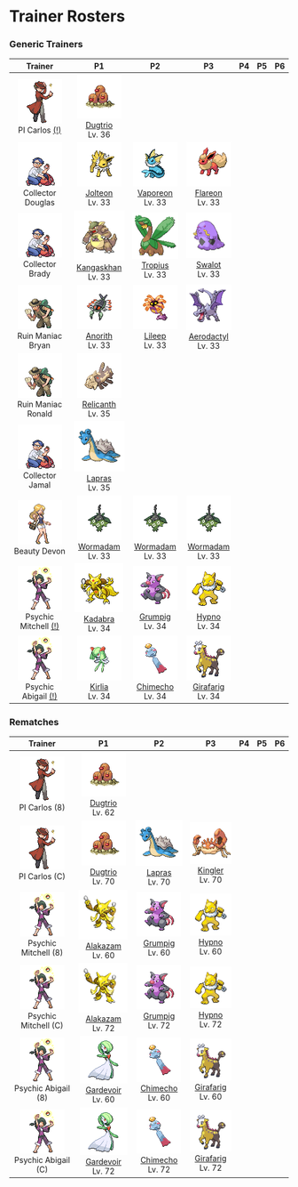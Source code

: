 # Trainer Rosters

### Generic Trainers

| Trainer | P1 | P2 | P3 | P4 | P5 | P6 |
|:-------:|:--:|:--:|:--:|:--:|:--:|:--:|
| ![PI Carlos (!)](../../assets/trainers/pi.png "PI Carlos (!)")<br>PI Carlos [(!)](#rematches) | ![Dugtrio](../../assets/sprites/dugtrio/front.gif "Dugtrio")<br>[Dugtrio](../../pokemon/dugtrio.md/)<br>Lv. 36 |
| ![Collector Douglas](../../assets/trainers/collector.png "Collector Douglas")<br>Collector Douglas | ![Jolteon](../../assets/sprites/jolteon/front.gif "Jolteon")<br>[Jolteon](../../pokemon/jolteon.md/)<br>Lv. 33 | ![Vaporeon](../../assets/sprites/vaporeon/front.gif "Vaporeon")<br>[Vaporeon](../../pokemon/vaporeon.md/)<br>Lv. 33 | ![Flareon](../../assets/sprites/flareon/front.gif "Flareon")<br>[Flareon](../../pokemon/flareon.md/)<br>Lv. 33 |
| ![Collector Brady](../../assets/trainers/collector.png "Collector Brady")<br>Collector Brady | ![Kangaskhan](../../assets/sprites/kangaskhan/front.gif "Kangaskhan")<br>[Kangaskhan](../../pokemon/kangaskhan.md/)<br>Lv. 33 | ![Tropius](../../assets/sprites/tropius/front.gif "Tropius")<br>[Tropius](../../pokemon/tropius.md/)<br>Lv. 33 | ![Swalot](../../assets/sprites/swalot/front.gif "Swalot")<br>[Swalot](../../pokemon/swalot.md/)<br>Lv. 33 |
| ![Ruin Maniac Bryan](../../assets/trainers/ruin_maniac.png "Ruin Maniac Bryan")<br>Ruin Maniac Bryan | ![Anorith](../../assets/sprites/anorith/front.gif "Anorith")<br>[Anorith](../../pokemon/anorith.md/)<br>Lv. 33 | ![Lileep](../../assets/sprites/lileep/front.gif "Lileep")<br>[Lileep](../../pokemon/lileep.md/)<br>Lv. 33 | ![Aerodactyl](../../assets/sprites/aerodactyl/front.gif "Aerodactyl")<br>[Aerodactyl](../../pokemon/aerodactyl.md/)<br>Lv. 33 |
| ![Ruin Maniac Ronald](../../assets/trainers/ruin_maniac.png "Ruin Maniac Ronald")<br>Ruin Maniac Ronald | ![Relicanth](../../assets/sprites/relicanth/front.gif "Relicanth")<br>[Relicanth](../../pokemon/relicanth.md/)<br>Lv. 35 |
| ![Collector Jamal](../../assets/trainers/collector.png "Collector Jamal")<br>Collector Jamal | ![Lapras](../../assets/sprites/lapras/front.gif "Lapras")<br>[Lapras](../../pokemon/lapras.md/)<br>Lv. 35 |
| ![Beauty Devon](../../assets/trainers/beauty.png "Beauty Devon")<br>Beauty Devon | ![Wormadam](../../assets/sprites/wormadam-plant/front.gif "Wormadam")<br>[Wormadam](../../pokemon/wormadam-plant.md/)<br>Lv. 33 | ![Wormadam](../../assets/sprites/wormadam-plant/front.gif "Wormadam")<br>[Wormadam](../../pokemon/wormadam-plant.md/)<br>Lv. 33 | ![Wormadam](../../assets/sprites/wormadam-plant/front.gif "Wormadam")<br>[Wormadam](../../pokemon/wormadam-plant.md/)<br>Lv. 33 |
| ![Psychic Mitchell (!)](../../assets/trainers/psychic.png "Psychic Mitchell (!)")<br>Psychic Mitchell [(!)](#rematches) | ![Kadabra](../../assets/sprites/kadabra/front.gif "Kadabra")<br>[Kadabra](../../pokemon/kadabra.md/)<br>Lv. 34 | ![Grumpig](../../assets/sprites/grumpig/front.gif "Grumpig")<br>[Grumpig](../../pokemon/grumpig.md/)<br>Lv. 34 | ![Hypno](../../assets/sprites/hypno/front.gif "Hypno")<br>[Hypno](../../pokemon/hypno.md/)<br>Lv. 34 |
| ![Psychic Abigail (!)](../../assets/trainers/psychic.png "Psychic Abigail (!)")<br>Psychic Abigail [(!)](#rematches) | ![Kirlia](../../assets/sprites/kirlia/front.gif "Kirlia")<br>[Kirlia](../../pokemon/kirlia.md/)<br>Lv. 34 | ![Chimecho](../../assets/sprites/chimecho/front.gif "Chimecho")<br>[Chimecho](../../pokemon/chimecho.md/)<br>Lv. 34 | ![Girafarig](../../assets/sprites/girafarig/front.gif "Girafarig")<br>[Girafarig](../../pokemon/girafarig.md/)<br>Lv. 34 |


### Rematches

| Trainer | P1 | P2 | P3 | P4 | P5 | P6 |
|:-------:|:--:|:--:|:--:|:--:|:--:|:--:|
| ![PI Carlos (8)](../../assets/trainers/pi.png "PI Carlos (8)")<br>PI Carlos (8) | ![Dugtrio](../../assets/sprites/dugtrio/front.gif "Dugtrio")<br>[Dugtrio](../../pokemon/dugtrio.md/)<br>Lv. 62 |
| ![PI Carlos (C)](../../assets/trainers/pi.png "PI Carlos (C)")<br>PI Carlos (C) | ![Dugtrio](../../assets/sprites/dugtrio/front.gif "Dugtrio")<br>[Dugtrio](../../pokemon/dugtrio.md/)<br>Lv. 70 | ![Lapras](../../assets/sprites/lapras/front.gif "Lapras")<br>[Lapras](../../pokemon/lapras.md/)<br>Lv. 70 | ![Kingler](../../assets/sprites/kingler/front.gif "Kingler")<br>[Kingler](../../pokemon/kingler.md/)<br>Lv. 70 |
| ![Psychic Mitchell (8)](../../assets/trainers/psychic.png "Psychic Mitchell (8)")<br>Psychic Mitchell (8) | ![Alakazam](../../assets/sprites/alakazam/front.gif "Alakazam")<br>[Alakazam](../../pokemon/alakazam.md/)<br>Lv. 60 | ![Grumpig](../../assets/sprites/grumpig/front.gif "Grumpig")<br>[Grumpig](../../pokemon/grumpig.md/)<br>Lv. 60 | ![Hypno](../../assets/sprites/hypno/front.gif "Hypno")<br>[Hypno](../../pokemon/hypno.md/)<br>Lv. 60 |
| ![Psychic Mitchell (C)](../../assets/trainers/psychic.png "Psychic Mitchell (C)")<br>Psychic Mitchell (C) | ![Alakazam](../../assets/sprites/alakazam/front.gif "Alakazam")<br>[Alakazam](../../pokemon/alakazam.md/)<br>Lv. 72 | ![Grumpig](../../assets/sprites/grumpig/front.gif "Grumpig")<br>[Grumpig](../../pokemon/grumpig.md/)<br>Lv. 72 | ![Hypno](../../assets/sprites/hypno/front.gif "Hypno")<br>[Hypno](../../pokemon/hypno.md/)<br>Lv. 72 |
| ![Psychic Abigail (8)](../../assets/trainers/psychic.png "Psychic Abigail (8)")<br>Psychic Abigail (8) | ![Gardevoir](../../assets/sprites/gardevoir/front.gif "Gardevoir")<br>[Gardevoir](../../pokemon/gardevoir.md/)<br>Lv. 60 | ![Chimecho](../../assets/sprites/chimecho/front.gif "Chimecho")<br>[Chimecho](../../pokemon/chimecho.md/)<br>Lv. 60 | ![Girafarig](../../assets/sprites/girafarig/front.gif "Girafarig")<br>[Girafarig](../../pokemon/girafarig.md/)<br>Lv. 60 |
| ![Psychic Abigail (C)](../../assets/trainers/psychic.png "Psychic Abigail (C)")<br>Psychic Abigail (C) | ![Gardevoir](../../assets/sprites/gardevoir/front.gif "Gardevoir")<br>[Gardevoir](../../pokemon/gardevoir.md/)<br>Lv. 72 | ![Chimecho](../../assets/sprites/chimecho/front.gif "Chimecho")<br>[Chimecho](../../pokemon/chimecho.md/)<br>Lv. 72 | ![Girafarig](../../assets/sprites/girafarig/front.gif "Girafarig")<br>[Girafarig](../../pokemon/girafarig.md/)<br>Lv. 72 |

